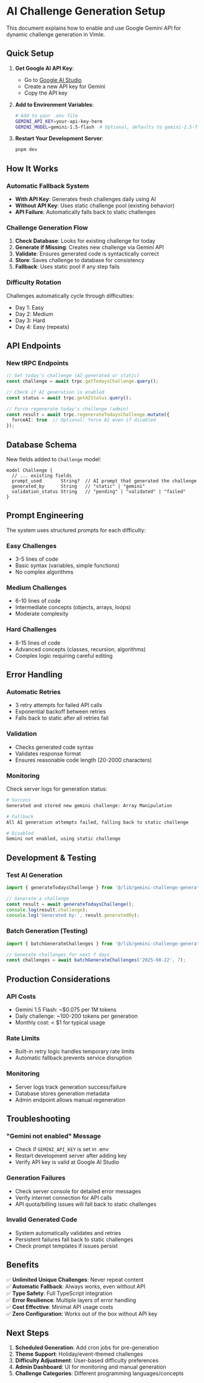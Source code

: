 # AI Challenge Generation Setup

This document explains how to enable and use Google Gemini API for dynamic challenge generation in Vimle.

## Quick Setup

1. **Get Google AI API Key**:
   - Go to [Google AI Studio](https://makersuite.google.com/app/apikey)
   - Create a new API key for Gemini
   - Copy the API key

2. **Add to Environment Variables**:
   ```bash
   # Add to your .env file
   GEMINI_API_KEY=your-api-key-here
   GEMINI_MODEL=gemini-1.5-flash  # Optional, defaults to gemini-1.5-flash
   ```

3. **Restart Your Development Server**:
   ```bash
   pnpm dev
   ```

## How It Works

### Automatic Fallback System
- **With API Key**: Generates fresh challenges daily using AI
- **Without API Key**: Uses static challenge pool (existing behavior)
- **API Failure**: Automatically falls back to static challenges

### Challenge Generation Flow
1. **Check Database**: Looks for existing challenge for today
2. **Generate if Missing**: Creates new challenge via Gemini API
3. **Validate**: Ensures generated code is syntactically correct
4. **Store**: Saves challenge to database for consistency
5. **Fallback**: Uses static pool if any step fails

### Difficulty Rotation
Challenges automatically cycle through difficulties:
- Day 1: Easy
- Day 2: Medium  
- Day 3: Hard
- Day 4: Easy (repeats)

## API Endpoints

### New tRPC Endpoints

```typescript
// Get today's challenge (AI-generated or static)
const challenge = await trpc.getTodaysChallenge.query();

// Check if AI generation is enabled
const status = await trpc.getAIStatus.query();

// Force regenerate today's challenge (admin)
const result = await trpc.regenerateTodaysChallenge.mutate({
  forceAI: true  // Optional: force AI even if disabled
});
```

## Database Schema

New fields added to `Challenge` model:
```prisma
model Challenge {
  // ... existing fields
  prompt_used       String?  // AI prompt that generated the challenge
  generated_by      String   // "static" | "gemini" 
  validation_status String   // "pending" | "validated" | "failed"
}
```

## Prompt Engineering

The system uses structured prompts for each difficulty:

### Easy Challenges
- 3-5 lines of code
- Basic syntax (variables, simple functions)
- No complex algorithms

### Medium Challenges  
- 6-10 lines of code
- Intermediate concepts (objects, arrays, loops)
- Moderate complexity

### Hard Challenges
- 8-15 lines of code
- Advanced concepts (classes, recursion, algorithms)
- Complex logic requiring careful editing

## Error Handling

### Automatic Retries
- 3 retry attempts for failed API calls
- Exponential backoff between retries
- Falls back to static after all retries fail

### Validation
- Checks generated code syntax
- Validates response format
- Ensures reasonable code length (20-2000 characters)

### Monitoring
Check server logs for generation status:
```bash
# Success
Generated and stored new gemini challenge: Array Manipulation

# Fallback
All AI generation attempts failed, falling back to static challenge

# Disabled
Gemini not enabled, using static challenge
```

## Development & Testing

### Test AI Generation
```typescript
import { generateTodaysChallenge } from '@/lib/gemini-challenge-generator';

// Generate a challenge
const result = await generateTodaysChallenge();
console.log(result.challenge);
console.log('Generated by:', result.generatedBy);
```

### Batch Generation (Testing)
```typescript
import { batchGenerateChallenges } from '@/lib/gemini-challenge-generator';

// Generate challenges for next 7 days
const challenges = await batchGenerateChallenges('2025-08-22', 7);
```

## Production Considerations

### API Costs
- Gemini 1.5 Flash: ~$0.075 per 1M tokens
- Daily challenge: ~100-200 tokens per generation
- Monthly cost: < $1 for typical usage

### Rate Limits
- Built-in retry logic handles temporary rate limits
- Automatic fallback prevents service disruption

### Monitoring
- Server logs track generation success/failure
- Database stores generation metadata
- Admin endpoint allows manual regeneration

## Troubleshooting

### "Gemini not enabled" Message
- Check if `GEMINI_API_KEY` is set in .env
- Restart development server after adding key
- Verify API key is valid at Google AI Studio

### Generation Failures
- Check server console for detailed error messages
- Verify internet connection for API calls
- API quota/billing issues will fall back to static challenges

### Invalid Generated Code
- System automatically validates and retries
- Persistent failures fall back to static challenges
- Check prompt templates if issues persist

## Benefits

✅ **Unlimited Unique Challenges**: Never repeat content  
✅ **Automatic Fallback**: Always works, even without API  
✅ **Type Safety**: Full TypeScript integration  
✅ **Error Resilience**: Multiple layers of error handling  
✅ **Cost Effective**: Minimal API usage costs  
✅ **Zero Configuration**: Works out of the box without API key  

## Next Steps

1. **Scheduled Generation**: Add cron jobs for pre-generation
2. **Theme Support**: Holiday/event-themed challenges  
3. **Difficulty Adjustment**: User-based difficulty preferences
4. **Admin Dashboard**: UI for monitoring and manual generation
5. **Challenge Categories**: Different programming languages/concepts